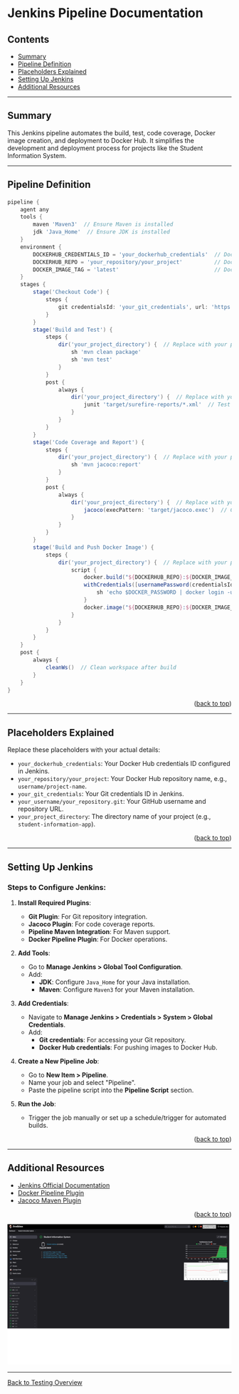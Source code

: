# Jenkins Pipeline Documentation

## Contents
- [Summary](#summary)
- [Pipeline Definition](#pipeline-definition)
- [Placeholders Explained](#placeholders-explained)
- [Setting Up Jenkins](#setting-up-jenkins)
- [Additional Resources](#additional-resources)

---

## Summary
This Jenkins pipeline automates the build, test, code coverage, Docker image creation, and deployment to Docker Hub. It simplifies the development and deployment process for projects like the Student Information System.

---

## Pipeline Definition
```groovy
pipeline {
    agent any
    tools {
        maven 'Maven3'  // Ensure Maven is installed
        jdk 'Java_Home'  // Ensure JDK is installed
    }
    environment {
        DOCKERHUB_CREDENTIALS_ID = 'your_dockerhub_credentials'  // Docker Hub credentials ID in Jenkins
        DOCKERHUB_REPO = 'your_repository/your_project'          // Docker Hub repository name
        DOCKER_IMAGE_TAG = 'latest'                              // Docker image tag
    }
    stages {
        stage('Checkout Code') {
            steps {
                git credentialsId: 'your_git_credentials', url: 'https://github.com/your_username/your_repository.git', branch: 'main'
            }
        }
        stage('Build and Test') {
            steps {
                dir('your_project_directory') {  // Replace with your project directory
                    sh 'mvn clean package'
                    sh 'mvn test'
                }
            }
            post {
                always {
                    dir('your_project_directory') {  // Replace with your project directory
                        junit 'target/surefire-reports/*.xml'  // Test reports
                    }
                }
            }
        }
        stage('Code Coverage and Report') {
            steps {
                dir('your_project_directory') {  // Replace with your project directory
                    sh 'mvn jacoco:report'
                }
            }
            post {
                always {
                    dir('your_project_directory') {  // Replace with your project directory
                        jacoco(execPattern: 'target/jacoco.exec')  // Code coverage report
                    }
                }
            }
        }
        stage('Build and Push Docker Image') {
            steps {
                dir('your_project_directory') {  // Replace with your project directory
                    script {
                        docker.build("${DOCKERHUB_REPO}:${DOCKER_IMAGE_TAG}")
                        withCredentials([usernamePassword(credentialsId: DOCKERHUB_CREDENTIALS_ID, usernameVariable: 'DOCKER_USERNAME', passwordVariable: 'DOCKER_PASSWORD')]) {
                            sh 'echo $DOCKER_PASSWORD | docker login -u $DOCKER_USERNAME --password-stdin'
                        }
                        docker.image("${DOCKERHUB_REPO}:${DOCKER_IMAGE_TAG}").push()
                    }
                }
            }
        }
    }
    post {
        always {
            cleanWs()  // Clean workspace after build
        }
    }
}
```
<p align="right">(<a href="#contents">back to top</a>)</p>

---

## Placeholders Explained
Replace these placeholders with your actual details:
- `your_dockerhub_credentials`: Your Docker Hub credentials ID configured in Jenkins.
- `your_repository/your_project`: Your Docker Hub repository name, e.g., `username/project-name`.
- `your_git_credentials`: Your Git credentials ID in Jenkins.
- `your_username/your_repository.git`: Your GitHub username and repository URL.
- `your_project_directory`: The directory name of your project (e.g., `student-information-app`).

<p align="right">(<a href="#contents">back to top</a>)</p>

---

## Setting Up Jenkins
### Steps to Configure Jenkins:
1. **Install Required Plugins**:
    - **Git Plugin**: For Git repository integration.
    - **Jacoco Plugin**: For code coverage reports.
    - **Pipeline Maven Integration**: For Maven support.
    - **Docker Pipeline Plugin**: For Docker operations.

2. **Add Tools**:
    - Go to **Manage Jenkins > Global Tool Configuration**.
    - Add:
        - **JDK**: Configure `Java_Home` for your Java installation.
        - **Maven**: Configure `Maven3` for your Maven installation.

3. **Add Credentials**:
    - Navigate to **Manage Jenkins > Credentials > System > Global Credentials**.
    - Add:
        - **Git credentials**: For accessing your Git repository.
        - **Docker Hub credentials**: For pushing images to Docker Hub.

4. **Create a New Pipeline Job**:
    - Go to **New Item > Pipeline**.
    - Name your job and select "Pipeline".
    - Paste the pipeline script into the **Pipeline Script** section.

5. **Run the Job**:
    - Trigger the job manually or set up a schedule/trigger for automated builds.

<p align="right">(<a href="#contents">back to top</a>)</p>

---

## Additional Resources
- [Jenkins Official Documentation](https://www.jenkins.io/doc/)
- [Docker Pipeline Plugin](https://plugins.jenkins.io/docker-workflow/)
- [Jacoco Maven Plugin](https://www.eclemma.org/jacoco/)

<p align="right">(<a href="#contents">back to top</a>)</p>


![Jenkins Desktop](../../../images/test_tools/jenkins/jenkins.png)

---

[Back to Testing Overview](../testing-overview.md)
